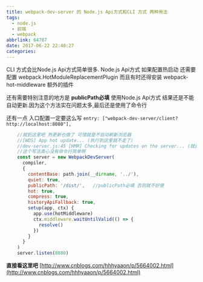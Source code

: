 ```yaml
---
title: webpack-dev-server 的 Node.js Api方式和CLI 方式 两种用法
tags:
  - node.js
  - 前端
  - webpack
abbrlink: 64787
date: 2017-06-22 22:40:27
categories:
---
```


CLI 方式会比Node.js Api方式简单很多.
Node.js Api方式 如果配置热启动 还需要配置 webpack.HotModuleReplacementPlugin 而且有时还得安装 webpack-hot-middleware 额外的插件

还有需要特别注意的地方是 **publicPath必填**
使用Node.js Api方式 结果还是不能自动更新.因为这个方法实在问题太多,最后还是使用了命令行

还有一点 入口配置一定要这么写 `entry: ["webpack-dev-server/client?http://localhost:8080"],`
```js
    //就到这里吧 热更新也做了 可惜就是不自动刷新浏览器
    //[WDS] App hot update... (执行到这里就不走了)
    //dev-server.js:45 [HMR] Checking for updates on the server... (就差这一句 不知道为啥)
    //这个写法真心没有命令行简单啊
    const server = new WebpackDevServer(
      compiler,
      {
        contentBase: path.join(__dirname, '../'),
        quiet: true,
        publicPath: '/dist/',   //publicPath必填 否则就不好使
        hot: true,
        compress: true,
        historyApiFallback: true,
        setup(app, ctx) {
          app.use(hotMiddleware)
          ctx.middleware.waitUntilValid(() => {
            resolve()
          })
        }
      }
    )
    server.listen(8080)
```

**直接看这里吧**
[http://www.cnblogs.com/hhhyaaon/p/5664002.html](http://www.cnblogs.com/hhhyaaon/p/5664002.html)